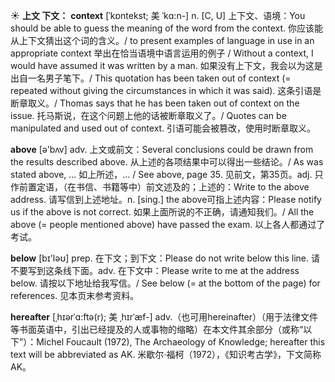 ☀ <span class="category">**上文 下文：**</span>
<span class="vocabulary">**context**</span> [ˈkɒntekst; 美 ˈkɑ:n-]
<span class="definition">n. [C, U] 上下文、语境：</span>You should be able to guess the meaning of the word from the context. 你应该能从上下文猜出这个词的含义。/ to present examples of language in use in an appropriate context 举出在恰当语境中语言运用的例子 / Without a context, I would have assumed it was written by a man. 如果没有上下文，我会以为这是出自一名男子笔下。/ This quotation has been taken out of context (= repeated without giving the circumstances in which it was said). 这条引语是断章取义。/ Thomas says that he has been taken out of context on the issue. 托马斯说，在这个问题上他的话被断章取义了。/ Quotes can be manipulated and used out of context. 引语可能会被篡改，使用时断章取义。
 
<span class="vocabulary">**above**</span> [ə'bʌv] 
<span class="definition">adv. 上文或前文：</span>Several conclusions could be drawn from the results described above. 从上述的各项结果中可以得出一些结论。/ As was stated above, ... 如上所述，… / See above, page 35. 见前文，第35页。<span class="definition">adj. 只作前置定语，（在书信、书籍等中）前文述及的；上述的：</span>Write to the above address. 请写信到上述地址。<span class="definition">n. [sing.] the above可指上述内容：</span>Please notify us if the above is not correct. 如果上面所说的不正确，请通知我们。/ All the above (= people mentioned above) have passed the exam. 以上各人都通过了考试。

<span class="vocabulary">**below**</span> [bɪ'ləʊ] 
<span class="definition">prep. 在下文；到下文：</span>Please do not write below this line. 请不要写到这条线下面。<span class="definition">adv. 在下文中：</span>Please write to me at the address below. 请按以下地址给我写信。/ See below (= at the bottom of the page) for references. 见本页末参考资料。
           
<span class="vocabulary">**hereafter**</span> [ˌhɪərˈɑ:ftə(r); 美 ˌhɪrˈæf-]
<span class="definition">adv.（也可用hereinafter）（用于法律文件等书面英语中，引出已经提及的人或事物的缩略）在本文件其余部分（或称“以下”）：</span>Michel Foucault (1972), The Archaeology of Knowledge; hereafter this text will be abbreviated as AK. 米歇尔·福柯（1972），《知识考古学》，下文简称AK。


